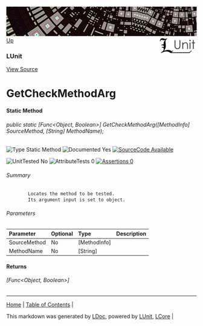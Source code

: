 ![](../Content/LUnit-banner-small.png "")
[<img align="right" src="../Content/LUnit-logo-small.png">](../../README.md)
[Up](LUnit.md)
### LUnit
[View Source](../Extensions/LUnit.cs)
# GetCheckMethodArg
#### Static Method
###### public static [Func<Object, Boolean>] GetCheckMethodArg([MethodInfo] SourceMethod, [String] MethodName);

![Type Static Method](http://b.repl.ca/v1/Type-Static%20Method-lightgrey.png "") ![Documented Yes](http://b.repl.ca/v1/Documented-Yes-brightgreen.png "") [![SourceCode Available](http://b.repl.ca/v1/SourceCode-Available-brightgreen.png "")](../Extensions/LUnit.cs)

![UnitTested No](http://b.repl.ca/v1/UnitTested-No-lightgrey.png "") ![AttributeTests 0](http://b.repl.ca/v1/AttributeTests-0-lightgrey.png "") [![Assertions 0](http://b.repl.ca/v1/Assertions-0-brightgreen.png "")](../Extensions/LUnit.cs)
###### Summary

            Locates the method to be tested.
            Its argument input is set to object.
            
###### Parameters

Parameter | Optional | Type | Description
:---  | :---  | :---  | :--- 
SourceMethod | No | [MethodInfo] | 
MethodName | No | [String] | 

#### Returns
###### [Func<Object, Boolean>]
---

[Home](../../README.md) | [Table of Contents](../../TableOfContents.md) | 


This markdown was generated by [LDoc](https://github.com/CodeSingularity/LDoc), powered by [LUnit](https://github.com/CodeSingularity/LUnit), [LCore](https://github.com/CodeSingularity/LCore) | 

